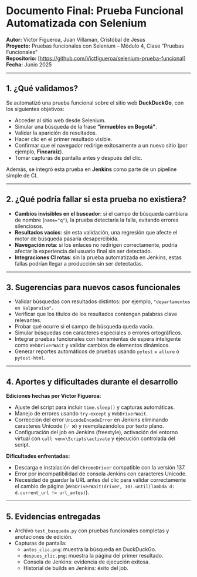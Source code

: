 # Documento Final: Prueba Funcional Automatizada con Selenium

**Autor:** Víctor Figueroa, Juan Villaman, Cristóbal de Jesus  
**Proyecto:** Pruebas funcionales con Selenium – Módulo 4, Clase “Pruebas Funcionales”  
**Repositorio:** [https://github.com/Victfigueroa/selenium-prueba-funcional]
**Fecha:** Junio 2025

---

## 1. ¿Qué validamos?

Se automatizó una prueba funcional sobre el sitio web **DuckDuckGo**, con los siguientes objetivos:

- Acceder al sitio web desde Selenium.
- Simular una búsqueda de la frase **"inmuebles en Bogotá"**.
- Validar la aparición de resultados.
- Hacer clic en el primer resultado visible.
- Confirmar que el navegador redirige exitosamente a un nuevo sitio (por ejemplo, **Fincaraíz**).
- Tomar capturas de pantalla antes y después del clic.

Además, se integró esta prueba en **Jenkins** como parte de un pipeline simple de CI.

---

## 2. ¿Qué podría fallar si esta prueba no existiera?

- **Cambios invisibles en el buscador**: si el campo de búsqueda cambiara de nombre (`name="q"`), la prueba detectaría la falla, evitando errores silenciosos.
- **Resultados vacíos**: sin esta validación, una regresión que afecte el motor de búsqueda pasaría desapercibida.
- **Navegación rota**: si los enlaces no redirigen correctamente, podría afectar la experiencia del usuario final sin ser detectado.
- **Integraciones CI rotas**: sin la prueba automatizada en Jenkins, estas fallas podrían llegar a producción sin ser detectadas.

---

## 3. Sugerencias para nuevos casos funcionales

- Validar búsquedas con resultados distintos: por ejemplo, `"departamentos en Valparaíso"`.
- Verificar que los títulos de los resultados contengan palabras clave relevantes.
- Probar qué ocurre si el campo de búsqueda queda vacío.
- Simular búsquedas con caracteres especiales o errores ortográficos.
- Integrar pruebas funcionales con herramientas de espera inteligente como `WebDriverWait` y validar cambios de elementos dinámicos.
- Generar reportes automáticos de pruebas usando `pytest` + `allure` o `pytest-html`.

---

## 4. Aportes y dificultades durante el desarrollo

**Ediciones hechas por Víctor Figueroa**:
- Ajuste del script para incluir `time.sleep()` y capturas automáticas.
- Manejo de errores usando `try-except` y `WebDriverWait`.
- Corrección del error `UnicodeEncodeError` en Jenkins eliminando caracteres Unicode (`✅ ❌`) y reemplazándolos por texto plano.
- Configuración del job en Jenkins (freestyle), activación del entorno virtual con `call venv\Scripts\activate` y ejecución controlada del script.

**Dificultades enfrentadas:**
- Descarga e instalación del `ChromeDriver` compatible con la versión 137.
- Error por incompatibilidad de consola Jenkins con caracteres Unicode.
- Necesidad de guardar la URL antes del clic para validar correctamente el cambio de página (`WebDriverWait(driver, 10).until(lambda d: d.current_url != url_antes)`).

---

## 5. Evidencias entregadas

- Archivo `test_busqueda.py` con pruebas funcionales completas y anotaciones de edición.
- Capturas de pantalla:
  - `antes_clic.png`: muestra la búsqueda en DuckDuckGo.
  - `despues_clic.png`: muestra la página del primer resultado.
  - Consola de Jenkins: evidencia de ejecución exitosa.
  - Historial de builds en Jenkins: éxito del job.